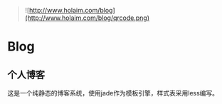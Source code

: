 > ![http://www.holaim.com/blog](http://www.holaim.com/blog/qrcode.png)

# Blog

## 个人博客

这是一个纯静态的博客系统，使用jade作为模板引擎，样式表采用less编写。
